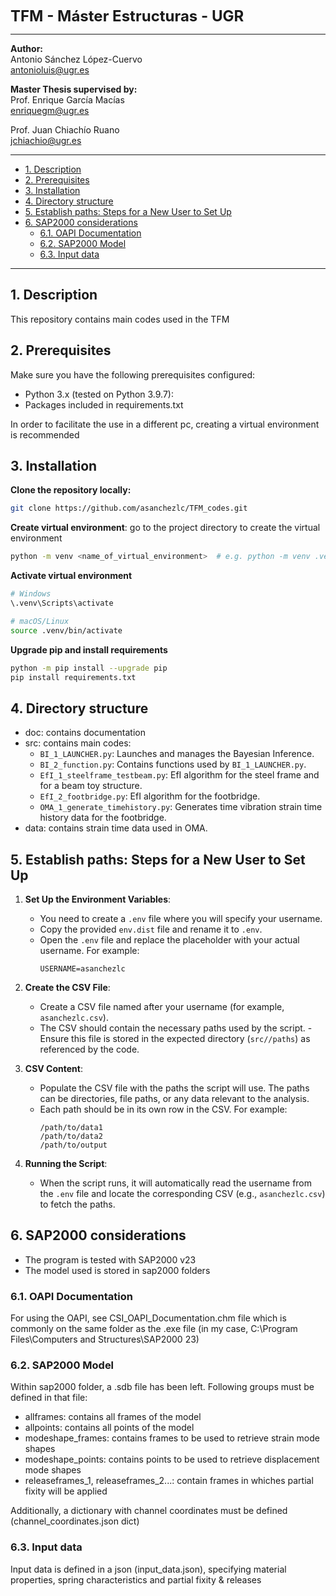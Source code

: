 <font size="5"> **TFM - Máster Estructuras - UGR** </font>

---

**Author:**  
Antonio Sánchez López-Cuervo  
[antonioluis@ugr.es](mailto:antonioluis@ugr.es)


**Master Thesis supervised by:**  
Prof. Enrique García Macías  
[enriquegm@ugr.es](mailto:enriquegm@ugr.es)  


Prof. Juan Chiachío Ruano  
[jchiachio@ugr.es](mailto:jchiachio@ugr.es)


---

<!-- TOC tocDepth:2..3 chapterDepth:2..6 -->

- [1. Description](#1-description)
- [2. Prerequisites](#2-prerequisites)
- [3. Installation](#3-installation)
- [4. Directory structure](#4-directory-structure)
- [5. Establish paths: Steps for a New User to Set Up](#5-establish-paths-steps-for-a-new-user-to-set-up)
- [6. SAP2000 considerations](#6-sap2000-considerations)
  - [6.1. OAPI Documentation](#61-oapi-documentation)
  - [6.2. SAP2000 Model](#62-sap2000-model)
  - [6.3. Input data](#63-input-data)

<!-- /TOC -->

---

## 1. Description

This repository contains main codes used in the TFM


## 2. Prerequisites

Make sure you have the following prerequisites configured:

- Python 3.x (tested on Python 3.9.7):
- Packages included in requirements.txt

In order to facilitate the use in a different pc, creating a virtual environment is recommended

## 3. Installation

**Clone the repository locally:**
``` bash
git clone https://github.com/asanchezlc/TFM_codes.git
```

**Create virtual environment**: go to the project directory to create the virtual environment 
``` bash
python -m venv <name_of_virtual_environment>  # e.g. python -m venv .venv
```

**Activate virtual environment**
``` bash
# Windows
\.venv\Scripts\activate

# macOS/Linux
source .venv/bin/activate
```

**Upgrade pip and install requirements**
``` bash
python -m pip install --upgrade pip
pip install requirements.txt
```

## 4. Directory structure

- doc: contains documentation
- src: contains main codes:
  - `BI_1_LAUNCHER.py`: Launches and manages the Bayesian Inference.
  - `BI_2_function.py`: Contains functions used by `BI_1_LAUNCHER.py`.
  - `EfI_1_steelframe_testbeam.py`: EfI algorithm for the steel frame and for a beam toy structure.
  - `EfI_2_footbridge.py`: EfI algorithm for the footbridge.
  - `OMA_1_generate_timehistory.py`: Generates time vibration strain time history data for the footbridge.
- data: contains strain time data used in OMA.


## 5. Establish paths: Steps for a New User to Set Up

1. **Set Up the Environment Variables**:
   - You need to create a `.env` file where you will specify your username.
   - Copy the provided `env.dist` file and rename it to `.env`.
   - Open the `.env` file and replace the placeholder with your actual username. For example:
     ```plaintext
     USERNAME=asanchezlc
     ```

2. **Create the CSV File**:
   - Create a CSV file named after your username (for example, `asanchezlc.csv`).
   - The CSV should contain the necessary paths used by the script. - Ensure this file is stored in the expected directory (`src//paths`) as referenced by the code.
   
3. **CSV Content**:
   - Populate the CSV file with the paths the script will use. The paths can be directories, file paths, or any data relevant to the analysis.
   - Each path should be in its own row in the CSV. For example:
     ```csv
     /path/to/data1
     /path/to/data2
     /path/to/output
     ```

4. **Running the Script**:
   - When the script runs, it will automatically read the username from the `.env` file and locate the corresponding CSV (e.g., `asanchezlc.csv`) to fetch the paths.


## 6. SAP2000 considerations

- The program is tested with SAP2000 v23
- The model used is stored in sap2000 folders

### 6.1. OAPI Documentation

For using the OAPI, see CSI_OAPI_Documentation.chm file which is commonly on the same folder as the .exe file (in my case, C:\Program Files\Computers and Structures\SAP2000 23)

### 6.2. SAP2000 Model
Within sap2000 folder, a .sdb file has been left. Following groups must be defined in that file:
- allframes: contains all frames of the model
- allpoints: contains all points of the model
- modeshape_frames: contains frames to be used to retrieve strain mode shapes
- modeshape_points: contains points to be used to retrieve displacement mode shapes
- releaseframes_1, releaseframes_2...: contain frames in whiches partial fixity will be applied

Additionally, a dictionary with channel coordinates must be defined (channel_coordinates.json dict)

### 6.3. Input data
Input data is defined in a json (input_data.json), specifying material properties, spring characteristics and partial fixity & releases